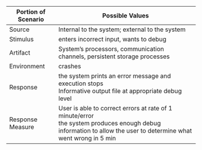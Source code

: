 Portion of Scenario	| Possible Values
--------------------|------------------
Source |	Internal to the system; external to the system
Stimulus	| enters incorrect input, wants to debug
Artifact |	System’s processors, communication channels, persistent storage processes
Environment	| crashes
Response |	the system prints an error message and execution stops <br> Informative output file at appropriate debug level
Response Measure |	User is able to correct errors at rate of 1 minute/error <br> the system produces enough debug information to allow the user to determine what went wrong in 5 min
